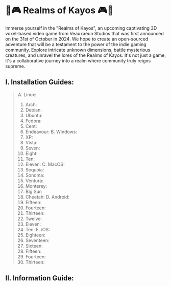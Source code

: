 # 🌌🎮 Realms of Kayos 🎮🌌
Immerse yourself in the "Realms of Kayos", an upcoming captivating 3D voxel-based video game from Veauxaeun Studios that was first announced on the 31st of October in 2024. We hope to create an open-sourced adventure that will be a testament to the power of the indie gaming community. Explore intricate unknown dimensions, battle mysterious creatures, and unravel the lores of the Realms of Kayos. It's not just a game, it's a collaborative journey into a realm where community truly reigns supreme.

## I. Installation Guides:
>  A. Linux:
>    1. Arch:
>    2. Debian:
>    3. Ubuntu:
>    4. Fedora:
>    5. Cent:
>    6. Endeavour:
>  B. Windows:
>    1. XP:
>    2. Vista:
>    3. Seven:
>    4. Eight:
>    5. Ten:
>    6. Eleven:
>  C. MacOS:
>    1. Sequoia:
>    2. Sonoma:
>    3. Ventura:
>    4. Monterey:
>    5. Big Sur:
>    6. Cheetah:
>  D. Android:
>    1. Fifteen:
>    2. Fourteen:
>    3. Thirteen:
>    4. Twelve:
>    5. Eleven:
>    6. Ten:
>  E. iOS:
>    1. Eighteen:
>    2. Seventeen:
>    3. Sixteen:
>    4. Fifteen:
>    5. Fourteen:
>    6. Thirteen:

## II. Information Guide:
